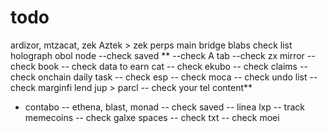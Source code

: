 # todo

ardizor, mtzacat, zek
Aztek > zek
perps
main bridge
blabs
check list
holograph
obol node
--check saved **
--check A tab
--check zx mirror
-- check book
-- check data to earn cat
-- check ekubo
-- check claims
-- check onchain daily task
-- check esp
-- check moca
-- check undo list
-- check marginfi lend jup > parcl
-- check your tel content**
- contabo 
-- ethena, blast, monad
-- check saved
-- linea lxp
-- track memecoins
-- check galxe spaces
-- check txt
-- check moei
